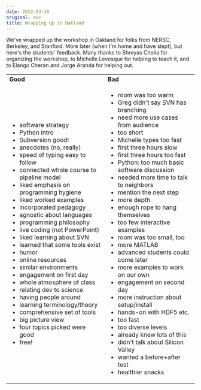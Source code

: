 ```yaml
---
date: 2012-03-30
original: swc
title: Wrapping Up in Oakland
---
```

<p>We've wrapped up the workshop in Oakland for folks from NERSC, Berkeley, and Stanford. More later (when I'm home and have slept), but here's the students' feedback. Many thanks to Shreyas Cholia for organizing the workshop, to Michelle Levesque for helping to teach it, and to Elango Cheran and Jorge Aranda for helping out.</p>
<table class="centered">
<tbody>
<tr>
<td><strong>Good</strong></td>
<td><strong>Bad</strong></td>
</tr>
<tr>
<td>
<ul>
<li>software strategy</li>
<li>Python intro</li>
<li>Subversion good!</li>
<li>anecdotes (no, really)</li>
<li>speed of typing easy to follow</li>
<li>connected whole course to pipeline model</li>
<li>liked emphasis on programming hygiene</li>
<li>liked worked examples</li>
<li>incorporated pedagogy</li>
<li>agnostic about languages</li>
<li>programming philosophy</li>
<li>live coding (not PowerPoint)</li>
<li>liked learning about SVN</li>
<li>learned that some tools exist</li>
<li>humor</li>
<li>online resources</li>
<li>similar environments</li>
<li>engagement on first day</li>
<li>whole atmosphere of class</li>
<li>relating dev to science</li>
<li>having people around</li>
<li>learning terminology/theory</li>
<li>comprehensive set of tools</li>
<li>big picture view</li>
<li>four topics picked were good</li>
<li>free!</li>
</ul>
</td>
<td>
<ul>
<li>room was too warm</li>
<li>Greg didn't say SVN has branching</li>
<li>need more use cases from audience</li>
<li>too short</li>
<li>Michelle types too fast</li>
<li>first three hours slow</li>
<li>first three hours too fast</li>
<li>Python: too much basic software discussion</li>
<li>needed more time to talk to neighbors</li>
<li>mention the next step</li>
<li>more depth</li>
<li>enough rope to hang themselves</li>
<li>too few interactive examples</li>
<li>room was too small, too</li>
<li>more MATLAB</li>
<li>advanced students could come later</li>
<li>more examples to work on our own</li>
<li>engagement on second day</li>
<li>more instruction about setup/install</li>
<li>hands-on with HDF5 etc.</li>
<li>too fast</li>
<li>too diverse levels</li>
<li>already knew lots of this</li>
<li>didn't talk about Silicon Valley</li>
<li>wanted a before+after test</li>
<li>healthier snacks</li>
</ul>
</td>
</tr>
</tbody>
</table>
